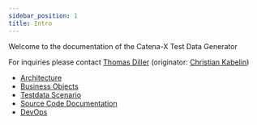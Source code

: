 ```yaml
---
sidebar_position: 1
title: Intro
---
```


Welcome to the documentation of the Catena-X Test Data Generator

For inquiries please contact [Thomas Diller](mailto:thomas.diller@orbit.de) (originator: [Christian Kabelin](mailto:christian.kabelin@ventum.de))

* [Architecture](architecture)
* [Business Objects](business-objects)
* [Testdata Scenario](testdata-scenario)
* [Source Code Documentation](java-doc)
* [DevOps](devops)

